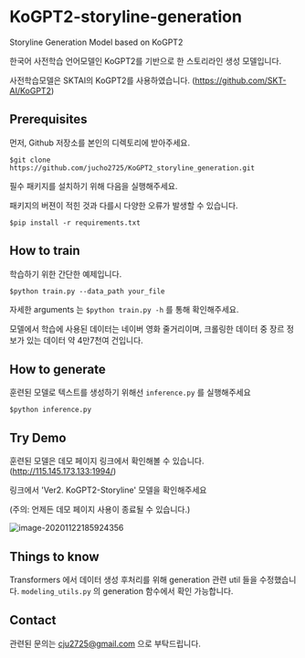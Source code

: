 # KoGPT2-storyline-generation

Storyline Generation Model based on KoGPT2

한국어 사전학습 언어모델인 KoGPT2를 기반으로 한 스토리라인 생성 모델입니다.

사전학습모델은 SKTAI의 KoGPT2를 사용하였습니다. (https://github.com/SKT-AI/KoGPT2)



## Prerequisites

먼저, Github 저장소를 본인의 디렉토리에 받아주세요.

```
$git clone https://github.com/jucho2725/KoGPT2_storyline_generation.git
```

필수 패키지를 설치하기 위해 다음을 실행해주세요. 

패키지의 버젼이 적힌 것과 다를시 다양한 오류가 발생할 수 있습니다. 

```
$pip install -r requirements.txt
```

## How to train

학습하기 위한 간단한 예제입니다. 

```
$python train.py --data_path your_file
```

자세한 arguments 는 `$python train.py -h` 를 통해 확인해주세요.



모델에서 학습에 사용된 데이터는 네이버 영화 줄거리이며, 크롤링한 데이터 중 장르 정보가 있는 데이터 약 4만7천여 건입니다.

## How to generate

훈련된 모델로 텍스트를 생성하기 위해선 `inference.py` 를 실행해주세요

```
$python inference.py
```

## Try Demo

훈련된 모델은 데모 페이지 링크에서 확인해볼 수 있습니다. (http://115.145.173.133:1994/)

링크에서 'Ver2. KoGPT2-Storyline' 모델을 확인해주세요

(주의: 언제든 데모 페이지 사용이 종료될 수 있습니다.)

![image-20201122185924356](/home/jucho/.config/Typora/typora-user-images/image-20201122185924356.png)

## Things to know

Transformers 에서 데이터 생성 후처리를 위해 generation 관련 util 들을 수정했습니다. `modeling_utils.py` 의 generation 함수에서 확인 가능합니다.

## Contact

관련된 문의는 cju2725@gmail.com 으로 부탁드립니다.

